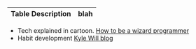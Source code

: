 
Table Description | blah
|---|---|


+ Tech explained in cartoon. [How to be a wizard programmer](https://drawings.jvns.ca/wizard-programmer/)
+ Habit development [Kyle Will blog](https://kylewill.blog/hacking-habit-development/)
